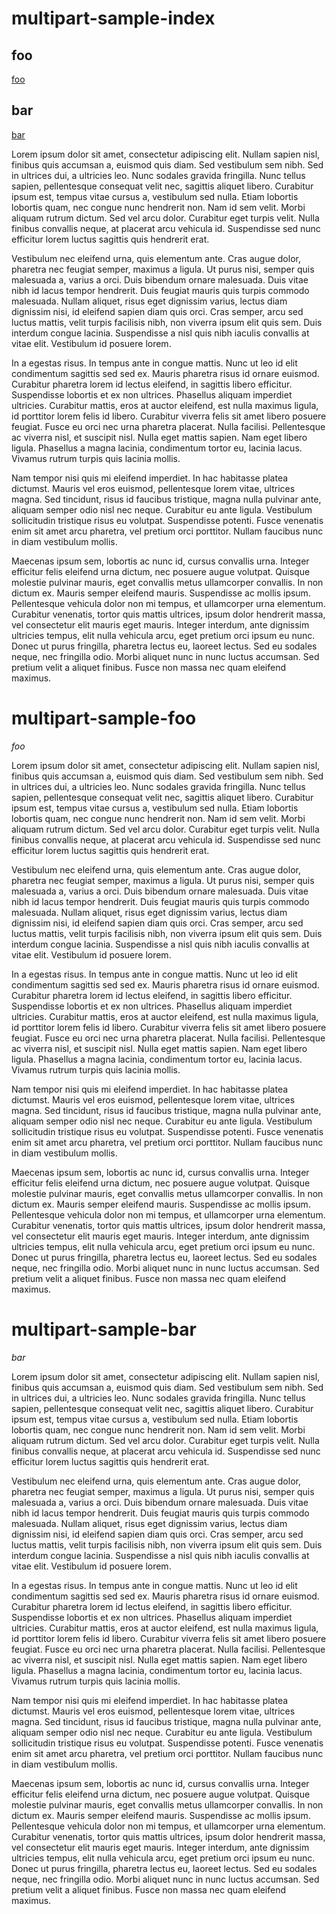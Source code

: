 <!-- begin-part markdown multipart-sample-index.md -->
# multipart-sample-index

## foo
  
[foo](./multipart-sample-foo.md)

## bar

[bar](./multipart-sample-bar.md)

Lorem ipsum dolor sit amet, consectetur adipiscing elit. Nullam sapien nisl, finibus quis accumsan a, euismod quis diam. Sed vestibulum sem nibh. Sed in ultrices dui, a ultricies leo. Nunc sodales gravida fringilla. Nunc tellus sapien, pellentesque consequat velit nec, sagittis aliquet libero. Curabitur ipsum est, tempus vitae cursus a, vestibulum sed nulla. Etiam lobortis lobortis quam, nec congue nunc hendrerit non. Nam id sem velit. Morbi aliquam rutrum dictum. Sed vel arcu dolor. Curabitur eget turpis velit. Nulla finibus convallis neque, at placerat arcu vehicula id. Suspendisse sed nunc efficitur lorem luctus sagittis quis hendrerit erat.

Vestibulum nec eleifend urna, quis elementum ante. Cras augue dolor, pharetra nec feugiat semper, maximus a ligula. Ut purus nisi, semper quis malesuada a, varius a orci. Duis bibendum ornare malesuada. Duis vitae nibh id lacus tempor hendrerit. Duis feugiat mauris quis turpis commodo malesuada. Nullam aliquet, risus eget dignissim varius, lectus diam dignissim nisi, id eleifend sapien diam quis orci. Cras semper, arcu sed luctus mattis, velit turpis facilisis nibh, non viverra ipsum elit quis sem. Duis interdum congue lacinia. Suspendisse a nisl quis nibh iaculis convallis at vitae elit. Vestibulum id posuere lorem.

In a egestas risus. In tempus ante in congue mattis. Nunc ut leo id elit condimentum sagittis sed sed ex. Mauris pharetra risus id ornare euismod. Curabitur pharetra lorem id lectus eleifend, in sagittis libero efficitur. Suspendisse lobortis et ex non ultrices. Phasellus aliquam imperdiet ultricies. Curabitur mattis, eros at auctor eleifend, est nulla maximus ligula, id porttitor lorem felis id libero. Curabitur viverra felis sit amet libero posuere feugiat. Fusce eu orci nec urna pharetra placerat. Nulla facilisi. Pellentesque ac viverra nisl, et suscipit nisl. Nulla eget mattis sapien. Nam eget libero ligula. Phasellus a magna lacinia, condimentum tortor eu, lacinia lacus. Vivamus rutrum turpis quis lacinia mollis.

Nam tempor nisi quis mi eleifend imperdiet. In hac habitasse platea dictumst. Mauris vel eros euismod, pellentesque lorem vitae, ultrices magna. Sed tincidunt, risus id faucibus tristique, magna nulla pulvinar ante, aliquam semper odio nisl nec neque. Curabitur eu ante ligula. Vestibulum sollicitudin tristique risus eu volutpat. Suspendisse potenti. Fusce venenatis enim sit amet arcu pharetra, vel pretium orci porttitor. Nullam faucibus nunc in diam vestibulum mollis.

Maecenas ipsum sem, lobortis ac nunc id, cursus convallis urna. Integer efficitur felis eleifend urna dictum, nec posuere augue volutpat. Quisque molestie pulvinar mauris, eget convallis metus ullamcorper convallis. In non dictum ex. Mauris semper eleifend mauris. Suspendisse ac mollis ipsum. Pellentesque vehicula dolor non mi tempus, et ullamcorper urna elementum. Curabitur venenatis, tortor quis mattis ultrices, ipsum dolor hendrerit massa, vel consectetur elit mauris eget mauris. Integer interdum, ante dignissim ultricies tempus, elit nulla vehicula arcu, eget pretium orci ipsum eu nunc. Donec ut purus fringilla, pharetra lectus eu, laoreet lectus. Sed eu sodales neque, nec fringilla odio. Morbi aliquet nunc in nunc luctus accumsan. Sed pretium velit a aliquet finibus. Fusce non massa nec quam eleifend maximus.

<!-- end-part -->

<!-- begin-part markdown multipart-sample-foo.md -->
# multipart-sample-foo

*foo*

Lorem ipsum dolor sit amet, consectetur adipiscing elit. Nullam sapien nisl, finibus quis accumsan a, euismod quis diam. Sed vestibulum sem nibh. Sed in ultrices dui, a ultricies leo. Nunc sodales gravida fringilla. Nunc tellus sapien, pellentesque consequat velit nec, sagittis aliquet libero. Curabitur ipsum est, tempus vitae cursus a, vestibulum sed nulla. Etiam lobortis lobortis quam, nec congue nunc hendrerit non. Nam id sem velit. Morbi aliquam rutrum dictum. Sed vel arcu dolor. Curabitur eget turpis velit. Nulla finibus convallis neque, at placerat arcu vehicula id. Suspendisse sed nunc efficitur lorem luctus sagittis quis hendrerit erat.

Vestibulum nec eleifend urna, quis elementum ante. Cras augue dolor, pharetra nec feugiat semper, maximus a ligula. Ut purus nisi, semper quis malesuada a, varius a orci. Duis bibendum ornare malesuada. Duis vitae nibh id lacus tempor hendrerit. Duis feugiat mauris quis turpis commodo malesuada. Nullam aliquet, risus eget dignissim varius, lectus diam dignissim nisi, id eleifend sapien diam quis orci. Cras semper, arcu sed luctus mattis, velit turpis facilisis nibh, non viverra ipsum elit quis sem. Duis interdum congue lacinia. Suspendisse a nisl quis nibh iaculis convallis at vitae elit. Vestibulum id posuere lorem.

In a egestas risus. In tempus ante in congue mattis. Nunc ut leo id elit condimentum sagittis sed sed ex. Mauris pharetra risus id ornare euismod. Curabitur pharetra lorem id lectus eleifend, in sagittis libero efficitur. Suspendisse lobortis et ex non ultrices. Phasellus aliquam imperdiet ultricies. Curabitur mattis, eros at auctor eleifend, est nulla maximus ligula, id porttitor lorem felis id libero. Curabitur viverra felis sit amet libero posuere feugiat. Fusce eu orci nec urna pharetra placerat. Nulla facilisi. Pellentesque ac viverra nisl, et suscipit nisl. Nulla eget mattis sapien. Nam eget libero ligula. Phasellus a magna lacinia, condimentum tortor eu, lacinia lacus. Vivamus rutrum turpis quis lacinia mollis.

Nam tempor nisi quis mi eleifend imperdiet. In hac habitasse platea dictumst. Mauris vel eros euismod, pellentesque lorem vitae, ultrices magna. Sed tincidunt, risus id faucibus tristique, magna nulla pulvinar ante, aliquam semper odio nisl nec neque. Curabitur eu ante ligula. Vestibulum sollicitudin tristique risus eu volutpat. Suspendisse potenti. Fusce venenatis enim sit amet arcu pharetra, vel pretium orci porttitor. Nullam faucibus nunc in diam vestibulum mollis.

Maecenas ipsum sem, lobortis ac nunc id, cursus convallis urna. Integer efficitur felis eleifend urna dictum, nec posuere augue volutpat. Quisque molestie pulvinar mauris, eget convallis metus ullamcorper convallis. In non dictum ex. Mauris semper eleifend mauris. Suspendisse ac mollis ipsum. Pellentesque vehicula dolor non mi tempus, et ullamcorper urna elementum. Curabitur venenatis, tortor quis mattis ultrices, ipsum dolor hendrerit massa, vel consectetur elit mauris eget mauris. Integer interdum, ante dignissim ultricies tempus, elit nulla vehicula arcu, eget pretium orci ipsum eu nunc. Donec ut purus fringilla, pharetra lectus eu, laoreet lectus. Sed eu sodales neque, nec fringilla odio. Morbi aliquet nunc in nunc luctus accumsan. Sed pretium velit a aliquet finibus. Fusce non massa nec quam eleifend maximus.

<!-- end-part -->

<!-- begin-part markdown multipart-sample-bar.md -->
# multipart-sample-bar

*bar*

Lorem ipsum dolor sit amet, consectetur adipiscing elit. Nullam sapien nisl, finibus quis accumsan a, euismod quis diam. Sed vestibulum sem nibh. Sed in ultrices dui, a ultricies leo. Nunc sodales gravida fringilla. Nunc tellus sapien, pellentesque consequat velit nec, sagittis aliquet libero. Curabitur ipsum est, tempus vitae cursus a, vestibulum sed nulla. Etiam lobortis lobortis quam, nec congue nunc hendrerit non. Nam id sem velit. Morbi aliquam rutrum dictum. Sed vel arcu dolor. Curabitur eget turpis velit. Nulla finibus convallis neque, at placerat arcu vehicula id. Suspendisse sed nunc efficitur lorem luctus sagittis quis hendrerit erat.

Vestibulum nec eleifend urna, quis elementum ante. Cras augue dolor, pharetra nec feugiat semper, maximus a ligula. Ut purus nisi, semper quis malesuada a, varius a orci. Duis bibendum ornare malesuada. Duis vitae nibh id lacus tempor hendrerit. Duis feugiat mauris quis turpis commodo malesuada. Nullam aliquet, risus eget dignissim varius, lectus diam dignissim nisi, id eleifend sapien diam quis orci. Cras semper, arcu sed luctus mattis, velit turpis facilisis nibh, non viverra ipsum elit quis sem. Duis interdum congue lacinia. Suspendisse a nisl quis nibh iaculis convallis at vitae elit. Vestibulum id posuere lorem.

In a egestas risus. In tempus ante in congue mattis. Nunc ut leo id elit condimentum sagittis sed sed ex. Mauris pharetra risus id ornare euismod. Curabitur pharetra lorem id lectus eleifend, in sagittis libero efficitur. Suspendisse lobortis et ex non ultrices. Phasellus aliquam imperdiet ultricies. Curabitur mattis, eros at auctor eleifend, est nulla maximus ligula, id porttitor lorem felis id libero. Curabitur viverra felis sit amet libero posuere feugiat. Fusce eu orci nec urna pharetra placerat. Nulla facilisi. Pellentesque ac viverra nisl, et suscipit nisl. Nulla eget mattis sapien. Nam eget libero ligula. Phasellus a magna lacinia, condimentum tortor eu, lacinia lacus. Vivamus rutrum turpis quis lacinia mollis.

Nam tempor nisi quis mi eleifend imperdiet. In hac habitasse platea dictumst. Mauris vel eros euismod, pellentesque lorem vitae, ultrices magna. Sed tincidunt, risus id faucibus tristique, magna nulla pulvinar ante, aliquam semper odio nisl nec neque. Curabitur eu ante ligula. Vestibulum sollicitudin tristique risus eu volutpat. Suspendisse potenti. Fusce venenatis enim sit amet arcu pharetra, vel pretium orci porttitor. Nullam faucibus nunc in diam vestibulum mollis.

Maecenas ipsum sem, lobortis ac nunc id, cursus convallis urna. Integer efficitur felis eleifend urna dictum, nec posuere augue volutpat. Quisque molestie pulvinar mauris, eget convallis metus ullamcorper convallis. In non dictum ex. Mauris semper eleifend mauris. Suspendisse ac mollis ipsum. Pellentesque vehicula dolor non mi tempus, et ullamcorper urna elementum. Curabitur venenatis, tortor quis mattis ultrices, ipsum dolor hendrerit massa, vel consectetur elit mauris eget mauris. Integer interdum, ante dignissim ultricies tempus, elit nulla vehicula arcu, eget pretium orci ipsum eu nunc. Donec ut purus fringilla, pharetra lectus eu, laoreet lectus. Sed eu sodales neque, nec fringilla odio. Morbi aliquet nunc in nunc luctus accumsan. Sed pretium velit a aliquet finibus. Fusce non massa nec quam eleifend maximus.

<!-- end-part -->

